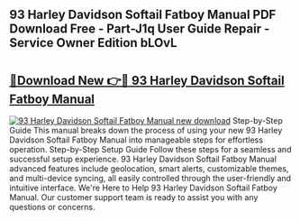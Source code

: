 ## 93 Harley Davidson Softail Fatboy Manual PDF Download Free - Part-J1q User Guide Repair - Service Owner Edition bLOvL

# <h2><a href="http://bc83958.oget.top/?id=93+Harley+Davidson+Softail+Fatboy+Manual">🔗Download New 👉🔴 93 Harley Davidson Softail Fatboy Manual</a></h2>

[![93 Harley Davidson Softail Fatboy Manual new download](https://i.imgur.com/5g1atiW.png)](http://bc83958.oget.top/?id=93+Harley+Davidson+Softail+Fatboy+Manual)
Step-by-Step Guide This manual breaks down the process of using your new 93 Harley Davidson Softail Fatboy Manual into manageable steps for effortless operation. Step-by-Step Setup Guide Follow these steps for a seamless and successful setup experience. 93 Harley Davidson Softail Fatboy Manual advanced features include geolocation, smart alerts, customizable themes, and multi-device syncing, all easily controlled through the user-friendly and intuitive interface. We're Here to Help 93 Harley Davidson Softail Fatboy Manual. Our customer support team is ready to assist you with any questions or concerns.
